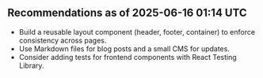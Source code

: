 ## Recommendations as of 2025-06-16 01:14 UTC
- Build a reusable layout component (header, footer, container) to enforce consistency across pages.
- Use Markdown files for blog posts and a small CMS for updates.
- Consider adding tests for frontend components with React Testing Library.
